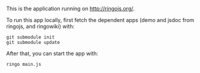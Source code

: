 This is the application running on <http://ringojs.org/>.

To run this app locally, first fetch the dependent apps (demo and jsdoc from
ringojs, and ringowiki) with:

    git submodule init
    git submodule update

After that, you can start the app with:

    ringo main.js
